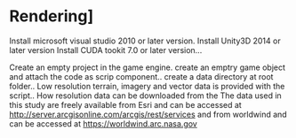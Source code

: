 # Rendering]
Install microsoft visual studio 2010 or later version.
Install Unity3D 2014 or later version
Install CUDA tookit 7.0 or later version...

Create an empty project in the game engine.
create an emptry game object and attach the code as scrip component..
create a data directory at root folder..
Low resolution terrain, imagery and vector data is provided with the script..
How resolution data can be downloaded from the
The data used in this study are freely available from Esri and can be accessed at http://server.arcgisonline.com/arcgis/rest/services and from worldwind and can be accessed at https://worldwind.arc.nasa.gov
